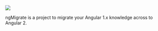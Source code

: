<img src="https://cloud.githubusercontent.com/assets/1655968/16382145/8170d8bc-3c77-11e6-8dc0-f89fabb3e0ca.jpg" style="max-width: 50%; margin: 0 auto;">

ngMigrate is a project to migrate your Angular 1.x knowledge across to Angular 2.

